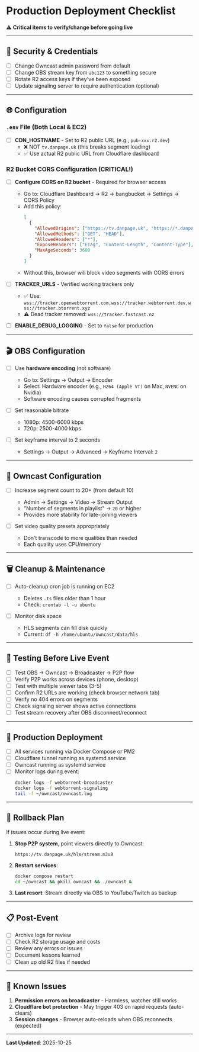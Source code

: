 # Production Deployment Checklist

⚠️ **Critical items to verify/change before going live**

---

## 🔐 Security & Credentials

- [ ] Change Owncast admin password from default
- [ ] Change OBS stream key from `abc123` to something secure
- [ ] Rotate R2 access keys if they've been exposed
- [ ] Update signaling server to require authentication (optional)

---

## 🌐 Configuration

### `.env` File (Both Local & EC2)

- [ ] **CDN_HOSTNAME** - Set to R2 public URL (e.g., `pub-xxx.r2.dev`)
  - ❌ NOT `tv.danpage.uk` (this breaks segment loading)
  - ✅ Use actual R2 public URL from Cloudflare dashboard

### R2 Bucket CORS Configuration (CRITICAL!)

- [ ] **Configure CORS on R2 bucket** - Required for browser access
  - Go to: Cloudflare Dashboard → R2 → bangbucket → Settings → CORS Policy
  - Add this policy:
    ```json
    [
      {
        "AllowedOrigins": ["https://tv.danpage.uk", "https://*.danpage.uk"],
        "AllowedMethods": ["GET", "HEAD"],
        "AllowedHeaders": ["*"],
        "ExposeHeaders": ["ETag", "Content-Length", "Content-Type"],
        "MaxAgeSeconds": 3600
      }
    ]
    ```
  - Without this, browser will block video segments with CORS errors
  
- [ ] **TRACKER_URLS** - Verified working trackers only
  - ✅ Use: `wss://tracker.openwebtorrent.com,wss://tracker.webtorrent.dev,wss://tracker.btorrent.xyz`
  - ⚠️ Dead tracker removed: `wss://tracker.fastcast.nz`

- [ ] **ENABLE_DEBUG_LOGGING** - Set to `false` for production

---

## 🎬 OBS Configuration

- [ ] Use **hardware encoding** (not software)
  - Go to: Settings → Output → Encoder
  - Select: Hardware encoder (e.g., `H264 (Apple VT)` on Mac, `NVENC` on Nvidia)
  - Software encoding causes corrupted fragments

- [ ] Set reasonable bitrate
  - 1080p: 4500-6000 kbps
  - 720p: 2500-4000 kbps

- [ ] Set keyframe interval to 2 seconds
  - Settings → Output → Advanced → Keyframe Interval: `2`

---

## 📡 Owncast Configuration

- [ ] Increase segment count to 20+ (from default 10)
  - Admin → Settings → Video → Stream Output
  - "Number of segments in playlist" → `20` or higher
  - Provides more stability for late-joining viewers

- [ ] Set video quality presets appropriately
  - Don't transcode to more qualities than needed
  - Each quality uses CPU/memory

---

## 🗑️ Cleanup & Maintenance

- [ ] Auto-cleanup cron job is running on EC2
  - Deletes `.ts` files older than 1 hour
  - Check: `crontab -l -u ubuntu`

- [ ] Monitor disk space
  - HLS segments can fill disk quickly
  - Current: `df -h /home/ubuntu/owncast/data/hls`

---

## 🧪 Testing Before Live Event

- [ ] Test OBS → Owncast → Broadcaster → P2P flow
- [ ] Verify P2P works across devices (phone, desktop)
- [ ] Test with multiple viewer tabs (3-5)
- [ ] Confirm R2 URLs are working (check browser network tab)
- [ ] Verify no 404 errors on segments
- [ ] Check signaling server shows active connections
- [ ] Test stream recovery after OBS disconnect/reconnect

---

## 🚀 Production Deployment

- [ ] All services running via Docker Compose or PM2
- [ ] Cloudflare tunnel running as systemd service
- [ ] Owncast running as systemd service
- [ ] Monitor logs during event:
  ```bash
  docker logs -f webtorrent-broadcaster
  docker logs -f webtorrent-signaling
  tail -f ~/owncast/owncast.log
  ```

---

## 🔄 Rollback Plan

If issues occur during live event:

1. **Stop P2P system**, point viewers directly to Owncast:
   ```
   https://tv.danpage.uk/hls/stream.m3u8
   ```

2. **Restart services**:
   ```bash
   docker compose restart
   cd ~/owncast && pkill owncast && ./owncast &
   ```

3. **Last resort**: Stream directly via OBS to YouTube/Twitch as backup

---

## 📋 Post-Event

- [ ] Archive logs for review
- [ ] Check R2 storage usage and costs
- [ ] Review any errors or issues
- [ ] Document lessons learned
- [ ] Clean up old R2 files if needed

---

## 🐛 Known Issues

1. **Permission errors on broadcaster** - Harmless, watcher still works
2. **Cloudflare bot protection** - May trigger 403 on rapid requests (auto-clears)
3. **Session changes** - Browser auto-reloads when OBS reconnects (expected)

---

**Last Updated**: 2025-10-25

